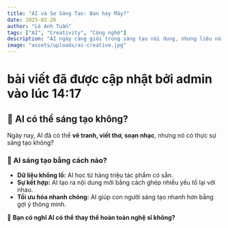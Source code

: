 ```yaml
---
title: "AI và Sự Sáng Tạo: Bạn hay Máy?"
date: 2025-02-26
author: "Lê Anh Tuấn"
tags: ["AI", "Creativity", "Công nghệ"]
description: "AI ngày càng giỏi trong sáng tạo nội dung, nhưng liệu nó có thể thay thế con người không?"   uujh
image: "assets/uploads/ai-creative.jpg"
---
```

# bài viết đã được cập nhật bởi admin vào lúc 14:17
## 🤖 AI có thể sáng tạo không? 

Ngày nay, AI đã có thể **vẽ tranh, viết thơ, soạn nhạc**, nhưng nó có thực sự sáng tạo không?

### 🔹 AI sáng tạo bằng cách nào?
- **Dữ liệu khổng lồ:** AI học từ hàng triệu tác phẩm có sẵn.
- **Sự kết hợp:** AI tạo ra nội dung mới bằng cách ghép nhiều yếu tố lại với nhau.
- **Tối ưu hóa nhanh chóng:** AI giúp con người sáng tạo nhanh hơn bằng gợi ý thông minh.

📌 **Bạn có nghĩ AI có thể thay thế hoàn toàn nghệ sĩ không?**